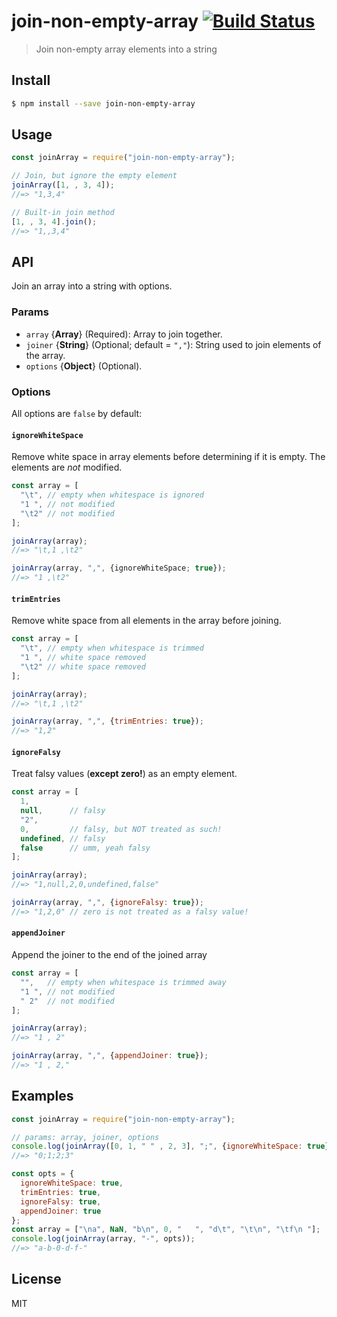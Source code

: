 # join-non-empty-array  [![Build Status](https://travis-ci.org/Mottie/join-non-empty-array.svg?branch=master)](https://travis-ci.org/Mottie/join-non-empty-array)

> Join non-empty array elements into a string

## Install

```bash
$ npm install --save join-non-empty-array
```

## Usage

```js
const joinArray = require("join-non-empty-array");

// Join, but ignore the empty element
joinArray([1, , 3, 4]);
//=> "1,3,4"

// Built-in join method
[1, , 3, 4].join();
//=> "1,,3,4"
```

## API

Join an array into a string with options.

### Params

* `array` {**Array**} (Required): Array to join together.
* `joiner` {**String**} (Optional; default = `","`): String used to join elements of the array.
* `options` {**Object**} (Optional).

### Options

All options are `false` by default:

#### `ignoreWhiteSpace`

Remove white space in array elements before determining if it is empty. The elements are *not* modified.

```js
const array = [
  "\t", // empty when whitespace is ignored
  "1 ", // not modified
  "\t2" // not modified
];

joinArray(array);
//=> "\t,1 ,\t2"

joinArray(array, ",", {ignoreWhiteSpace; true});
//=> "1 ,\t2"
```

#### `trimEntries`

Remove white space from all elements in the array before joining.

```js
const array = [
  "\t", // empty when whitespace is trimmed
  "1 ", // white space removed
  "\t2" // white space removed
];

joinArray(array);
//=> "\t,1 ,\t2"

joinArray(array, ",", {trimEntries: true});
//=> "1,2"
```

#### `ignoreFalsy`

Treat falsy values (**except zero!**) as an empty element.

```js
const array = [
  1,
  null,      // falsy
  "2",
  0,         // falsy, but NOT treated as such!
  undefined, // falsy
  false      // umm, yeah falsy
];

joinArray(array);
//=> "1,null,2,0,undefined,false"

joinArray(array, ",", {ignoreFalsy: true});
//=> "1,2,0" // zero is not treated as a falsy value!
```

#### `appendJoiner`

Append the joiner to the end of the joined array

```js
const array = [
  "",   // empty when whitespace is trimmed away
  "1 ", // not modified
  " 2"  // not modified
];

joinArray(array);
//=> "1 , 2"

joinArray(array, ",", {appendJoiner: true});
//=> "1 , 2,"
```

## Examples

```js
const joinArray = require("join-non-empty-array");

// params: array, joiner, options
console.log(joinArray([0, 1, " " , 2, 3], ";", {ignoreWhiteSpace: true}));
//=> "0;1;2;3"

const opts = {
  ignoreWhiteSpace: true,
  trimEntries: true,
  ignoreFalsy: true,
  appendJoiner: true
};
const array = ["\na", NaN, "b\n", 0, "   ", "d\t", "\t\n", "\tf\n "];
console.log(joinArray(array, "-", opts));
//=> "a-b-0-d-f-"
```


## License

MIT
